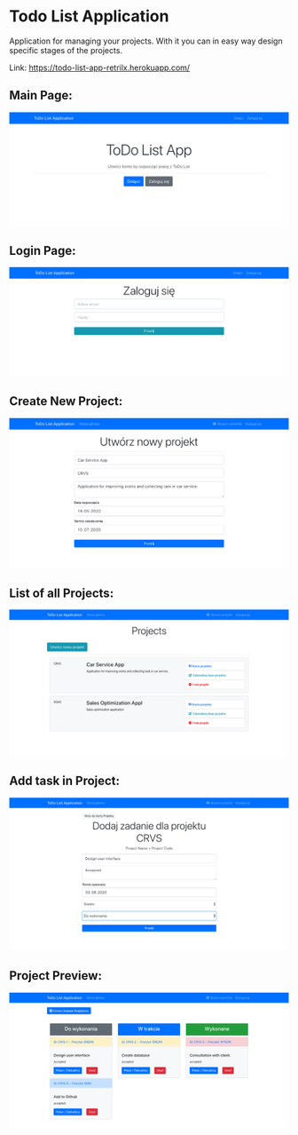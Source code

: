 # Todo List Application

Application for managing your projects. With it you can in easy way design specific stages of the projects.

Link: https://todo-list-app-retrilx.herokuapp.com/

## Main Page:
![Main Page](https://github.com/BrunonLemanski/spring-todolist/blob/master/screenshots/screenshot_1.png?raw=true)

## Login Page:
![Login Page](https://github.com/BrunonLemanski/spring-todolist/blob/master/screenshots/screenshot_2.png?raw=true)

## Create New Project:
![Create Project](https://github.com/BrunonLemanski/spring-todolist/blob/master/screenshots/screenshot_4.png?raw=true)

## List of all Projects:
![All Projects](https://github.com/BrunonLemanski/spring-todolist/blob/master/screenshots/screenshot_5.png?raw=true)

## Add task in Project:
![Add Task](https://github.com/BrunonLemanski/spring-todolist/blob/master/screenshots/screenshot_6.png?raw=true)

## Project Preview:
![Project Tasks](https://github.com/BrunonLemanski/spring-todolist/blob/master/screenshots/screenshot_7.png?raw=true)
